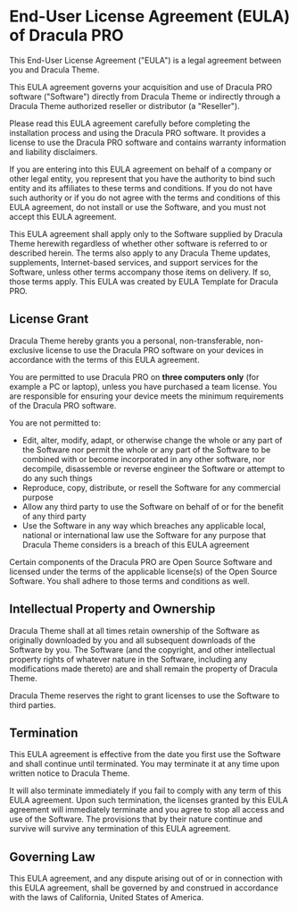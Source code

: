 # End-User License Agreement (EULA) of Dracula PRO

This End-User License Agreement ("EULA") is a legal agreement between you and Dracula Theme.

This EULA agreement governs your acquisition and use of Dracula PRO software ("Software") directly from Dracula Theme or indirectly through a Dracula Theme authorized reseller or distributor (a "Reseller").

Please read this EULA agreement carefully before completing the installation process and using the Dracula PRO software. It provides a license to use the Dracula PRO software and contains warranty information and liability disclaimers.

If you are entering into this EULA agreement on behalf of a company or other legal entity, you represent that you have the authority to bind such entity and its affiliates to these terms and conditions. If you do not have such authority or if you do not agree with the terms and conditions of this EULA agreement, do not install or use the Software, and you must not accept this EULA agreement.

This EULA agreement shall apply only to the Software supplied by Dracula Theme herewith regardless of whether other software is referred to or described herein. The terms also apply to any Dracula Theme updates, supplements, Internet-based services, and support services for the Software, unless other terms accompany those items on delivery. If so, those terms apply. This EULA was created by EULA Template for Dracula PRO.

## License Grant

Dracula Theme hereby grants you a personal, non-transferable, non-exclusive license to use the Dracula PRO software on your devices in accordance with the terms of this EULA agreement.

You are permitted to use Dracula PRO on **three computers only** (for example a PC or laptop), unless you have purchased a team license. You are responsible for ensuring your device meets the minimum requirements of the Dracula PRO software.

You are not permitted to:

* Edit, alter, modify, adapt, or otherwise change the whole or any part of the Software nor permit the whole or any part of the Software to be combined with or become incorporated in any other software, nor decompile, disassemble or reverse engineer the Software or attempt to do any such things
* Reproduce, copy, distribute, or resell the Software for any commercial purpose
* Allow any third party to use the Software on behalf of or for the benefit of any third party
* Use the Software in any way which breaches any applicable local, national or international law use the Software for any purpose that Dracula Theme considers is a breach of this EULA agreement

Certain components of the Dracula PRO are Open Source Software and licensed under the terms of the applicable license(s) of the Open Source Software. You shall adhere to those terms and conditions as well.

## Intellectual Property and Ownership

Dracula Theme shall at all times retain ownership of the Software as originally downloaded by you and all subsequent downloads of the Software by you. The Software (and the copyright, and other intellectual property rights of whatever nature in the Software, including any modifications made thereto) are and shall remain the property of Dracula Theme.

Dracula Theme reserves the right to grant licenses to use the Software to third parties.

## Termination

This EULA agreement is effective from the date you first use the Software and shall continue until terminated. You may terminate it at any time upon written notice to Dracula Theme.

It will also terminate immediately if you fail to comply with any term of this EULA agreement. Upon such termination, the licenses granted by this EULA agreement will immediately terminate and you agree to stop all access and use of the Software. The provisions that by their nature continue and survive will survive any termination of this EULA agreement.

## Governing Law

This EULA agreement, and any dispute arising out of or in connection with this EULA agreement, shall be governed by and construed in accordance with the laws of California, United States of America.